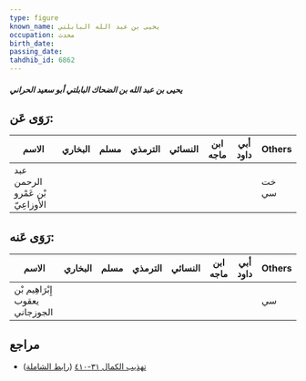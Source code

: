 ```yaml
---
type: figure
known_name: يحيى بن عبد الله البابلتي
occupation: محدث
birth_date:
passing_date:
tahdhib_id: 6862
---
```

##### يحيى بن عبد الله بن الضحاك البابلتي أبو سعيد الحراني

## رَوَى عَن:
| الاسم                             | البخاري | مسلم | الترمذي | النسائي | ابن ماجه | أبي داود | Others |
| --------------------------------- | ------- | ---- | ------- | ------- | -------- | -------- | ------ |
| عبد الرحمن بْن عَمْرو الأَوزاعِيّ |         |      |         |         |          |          | خت سي  |
## رَوَى عَنه:
| الاسم                           | البخاري | مسلم | الترمذي | النسائي | ابن ماجه | أبي داود | Others |
| ------------------------------- | ------- | ---- | ------- | ------- | -------- | -------- | ------ |
| إِبْرَاهِيم بْن يعقوب الجوزجاني |         |      |         |         |          |          | سي     |
## مراجع
- [تهذيب الكمال ٣١-٤١٠](obsidian://open?vault=Tahdhib-al-Kamal&file=Figures/٦٨٦٢-يحيى%20بن%20عبد%20الله%20بن%20الضحاك%20البابلتي%20أبو%20سعيد%20الحراني) ([رابط الشاملة](https://shamela.ws/book/3722/16958))